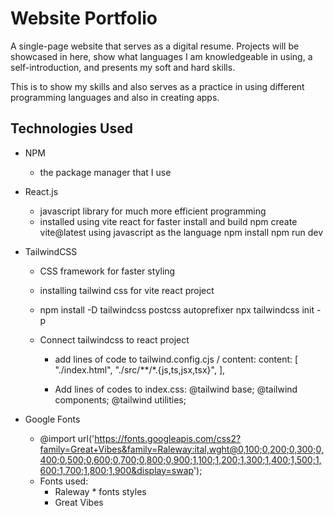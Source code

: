 # Website Portfolio

A single-page website that serves as a digital resume. Projects will be showcased in here, 
show what languages I am knowledgeable in using, a self-introduction, and presents 
my soft and hard skills.

This is to show my skills and also serves as a practice in using
different programming languages and also in creating apps.

## Technologies Used

* NPM
    - the package manager that I use
* React.js
    - javascript library for much more efficient programming
    - installed using vite react for faster install and build
      npm create vite@latest
      using javascript as the language
      npm install
      npm run dev
* TailwindCSS
    - CSS framework for faster styling
    - installing tailwind css for vite react project
    - npm install -D tailwindcss postcss autoprefixer
      npx tailwindcss init -p

    - Connect tailwindcss to react project
      * add lines of code to tailwind.config.cjs / content:
        content: [
          "./index.html",
          "./src/**/*.{js,ts,jsx,tsx}",
        ],

      * Add lines of codes to index.css:
      @tailwind base;
      @tailwind components;
      @tailwind utilities;
  
* Google Fonts
  - @import url('https://fonts.googleapis.com/css2?family=Great+Vibes&family=Raleway:ital,wght@0,100;0,200;0,300;0,400;0,500;0,600;0,700;0,800;0,900;1,100;1,200;1,300;1,400;1,500;1,600;1,700;1,800;1,900&display=swap');
  - Fonts used:
    * Raleway * fonts styles
    * Great Vibes 
    